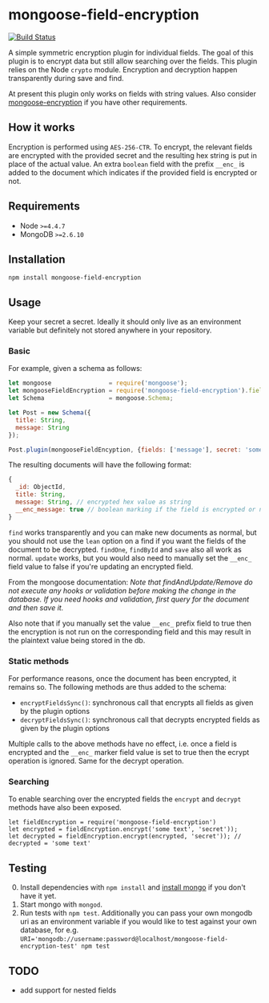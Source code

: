 # mongoose-field-encryption

[![Build Status](https://travis-ci.org/victorparmar/mongoose-field-encryption.svg?branch=master)](https://travis-ci.org/victorparmar/mongoose-field-encryption)

A simple symmetric encryption plugin for individual fields. The goal of this plugin is to encrypt data but still allow searching over the fields. This plugin relies on the Node `crypto` module. Encryption and decryption happen transparently during save and find. 

At present this plugin only works on fields with string values. Also consider [mongoose-encryption](https://github.com/joegoldbeck/mongoose-encryption) if you have other requirements.

## How it works

Encryption is performed using `AES-256-CTR`. To encrypt, the relevant fields are encrypted with the provided secret and the resulting hex string is put in place of the actual value. An extra `boolean` field with the prefix `__enc_` is added to the document which indicates if the provided field is encrypted or not.

## Requirements

- Node `>=4.4.7`
- MongoDB `>=2.6.10`

## Installation

`npm install mongoose-field-encryption`

## Usage

Keep your secret a secret. Ideally it should only live as an environment variable but definitely not stored anywhere in your repository.

### Basic

For example, given a schema as follows:
```javascript
let mongoose                = require('mongoose');
let mongooseFieldEncryption = require('mongoose-field-encryption').fieldEncryption;
let Schema                  = mongoose.Schema;

let Post = new Schema({
  title: String, 
  message: String
});

Post.plugin(mongooseFieldEncyption, {fields: ['message'], secret: 'some secret key'});
```

The resulting documents will have the following format:
```javascript
{
  _id: ObjectId,
  title: String,
  message: String, // encrypted hex value as string
  __enc_message: true // boolean marking if the field is encrypted or not
}
```

`find` works transparently and you can make new documents as normal, but you should not use the `lean` option on a find if you want the fields of the document to be decrypted. `findOne`, `findById` and `save` also all work as normal. `update` works, but you would also need to manually set the `__enc_` field value to false if you're updating an encrypted field. 

From the mongoose documentation: _Note that findAndUpdate/Remove do not execute any hooks or validation before making the change in the database. If you need hooks and validation, first query for the document and then save it._

Also note that if you manually set the value `__enc_` prefix field to true then the encryption is not run on the corresponding field and this may result in the plaintext value being stored in the db.

### Static methods

For performance reasons, once the document has been encrypted, it remains so. The following methods are thus added to the schema:
- `encryptFieldsSync()`: synchronous call that encrypts all fields as given by the plugin options
- `decryptFieldsSync()`: synchronous call that decrypts encrypted fields as given by the plugin options

Multiple calls to the above methods have no effect, i.e. once a field is encrypted and the `__enc_` marker field value is set to true then the ecrypt operation is ignored. Same for the decrypt operation.

### Searching

To enable searching over the encrypted fields the `encrypt` and `decrypt` methods have also been exposed.

```
let fieldEncryption = require('mongoose-field-encryption')
let encrypted = fieldEncryption.encrypt('some text', 'secret'));
let decrypted = fieldEncryption.encrypt(encrypted, 'secret')); // decrypted = 'some text'
```

## Testing

0. Install dependencies with `npm install` and [install mongo](http://docs.mongodb.org/manual/installation/) if you don't have it yet.
1. Start mongo with `mongod`.
2. Run tests with `npm test`. Additionally you can pass your own mongodb uri as an environment variable if you would like to test against your own database, for e.g. `URI='mongodb://username:password@localhost/mongoose-field-encryption-test' npm test`


## TODO

- add support for nested fields

